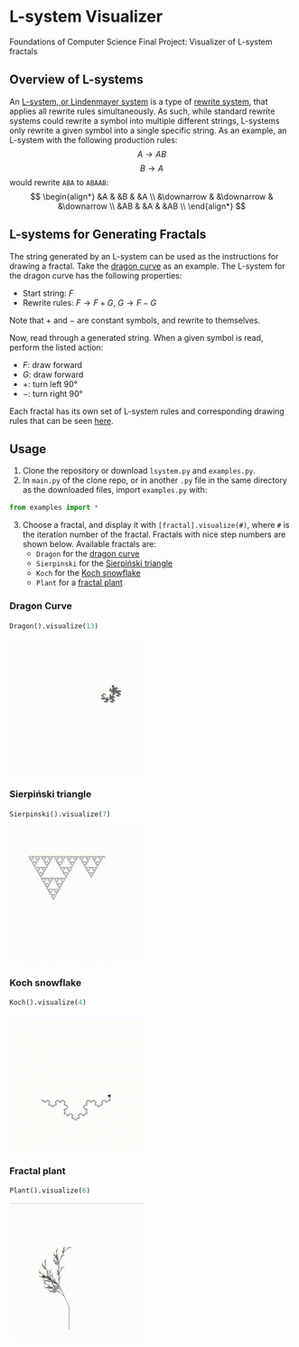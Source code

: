# L-system Visualizer
Foundations of Computer Science Final Project: Visualizer of L-system fractals

## Overview of L-systems

An [L-system, or Lindenmayer system](https://en.wikipedia.org/wiki/L-system) is a type of [rewrite system](https://en.wikipedia.org/wiki/Rewriting), that applies all rewrite rules simultaneously. As such, while standard rewrite systems could rewrite a symbol into multiple different strings, L-systems only rewrite a given symbol into a single specific string. As an example, an L-system with the following production rules:
$$ A \rightarrow AB $$
$$ B \rightarrow A $$
would rewrite `ABA` to `ABAAB`:
$$
\begin{align*}
&A          & &B          & &A \\
&\downarrow & &\downarrow & &\downarrow \\
&AB         & &A          & &AB \\
\end{align*}
$$

## L-systems for Generating Fractals

The string generated by an L-system can be used as the instructions for drawing a fractal. Take the [dragon curve](https://en.wikipedia.org/wiki/Dragon_curve) as an example. The L-system for the dragon curve has the following properties:
- Start string: $F$
- Rewrite rules: $F \rightarrow F+G$, $G \rightarrow F-G$

Note that $+$ and $-$ are constant symbols, and rewrite to themselves.

Now, read through a generated string. When a given symbol is read, perform the listed action:
- $F$: draw forward
- $G$: draw forward
- $+$: turn left 90&deg;
- $-$: turn right 90&deg;

Each fractal has its own set of L-system rules and corresponding drawing rules that can be seen [here](https://en.wikipedia.org/wiki/L-system#Examples_of_L-systems).

## Usage
1. Clone the repository or download `lsystem.py` and `examples.py`.
2. In `main.py` of the clone repo, or in another `.py` file in the same directory as the downloaded files, import `examples.py` with:
```python
from examples import *
```
3. Choose a fractal, and display it with `[fractal].visualize(#)`, where `#` is the iteration number of the fractal. Fractals with nice step numbers are shown below. Available fractals are:
    - `Dragon` for the [dragon curve](https://en.wikipedia.org/wiki/Dragon_curve)
    - `Sierpinski` for the [Sierpiński triangle](https://en.wikipedia.org/wiki/Sierpi%C5%84ski_triangle)
    - `Koch` for the [Koch snowflake](https://en.wikipedia.org/wiki/Koch_snowflake)
    - `Plant` for a [fractal plant](https://en.wikipedia.org/wiki/L-system#Example_7:_fractal_plant)
    

### Dragon Curve
```python
Dragon().visualize(13)
```
![Dragon curve gif](/img/dragon.gif)
### Sierpiński triangle
```python
Sierpinski().visualize(7)
```
![Sierpiński triangle gif](/img/sierpinski.gif)
### Koch snowflake
```python
Koch().visualize(4)
```
![Koch snowflake gif](/img/koch.gif)
### Fractal plant
```python
Plant().visualize(6)
```
![Fractal plant gif](/img/plant.gif)